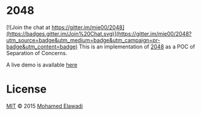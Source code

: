  # 2048

[![Join the chat at https://gitter.im/mie00/2048](https://badges.gitter.im/Join%20Chat.svg)](https://gitter.im/mie00/2048?utm_source=badge&utm_medium=badge&utm_campaign=pr-badge&utm_content=badge)
This is an implementation of [2048](https://en.wikipedia.org/wiki/2048_%28video_game%29) as a POC of Separation of Concerns.

A live demo is available [here](http://mie00.github.io/2048)

# License
[MIT](./LICENSE) © 2015 [Mohamed Elawadi](http://www.github.com/mie00)